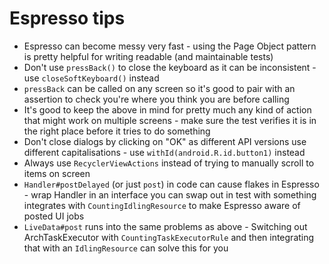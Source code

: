 # Espresso tips

* Espresso can become messy very fast - using the Page Object pattern is pretty helpful for writing readable (and maintainable tests)
* Don't use `pressBack()` to close the keyboard as it can be inconsistent - use `closeSoftKeyboard()` instead
* `pressBack` can be called on any screen so it's good to pair with an assertion to check you're where you think you are before calling
* It's good to keep the above in mind for pretty much any kind of action that might work on multiple screens - make sure the test verifies it is in the right place before it tries to do something
* Don't close dialogs by clicking on "OK" as different API versions use different capitalisations - use `withId(android.R.id.button1)` instead
* Always use `RecyclerViewActions` instead of trying to manually scroll to items on screen
* `Handler#postDelayed` (or just `post`) in code can cause flakes in Espresso - wrap Handler in an interface you can swap out in test with something integrates with `CountingIdlingResource` to make Espresso aware of posted UI jobs
* `LiveData#post` runs into the same problems as above - Switching out ArchTaskExecutor with `CountingTaskExecutorRule` and then integrating that with an `IdlingResource` can solve this for you
